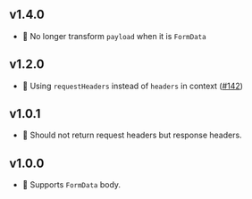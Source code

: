 ## v1.4.0

-   🐛 No longer transform `payload` when it is `FormData`

## v1.2.0

-   🔧 Using `requestHeaders` instead of `headers` in context ([#142](https://github.com/fatcherjs/fatcher/pull/142))

## v1.0.1

-   🐛 Should not return request headers but response headers.

## v1.0.0

-   🚀 Supports `FormData` body.
